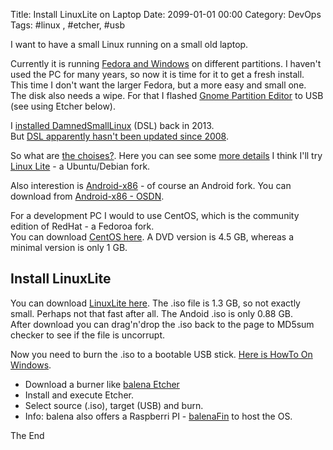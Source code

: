 Title: Install LinuxLite on Laptop
Date: 2099-01-01 00:00
Category: DevOps
Tags: #linux , #etcher, #usb

I want to have a small Linux running on a small old laptop.

Currently it is running [Fedora and Windows](https://rasor.wordpress.com/2012/12/12/xen-hypervisor/) on different partitions. I haven't used the PC for many years, so now it is time for it to get a fresh install.  
This time I don't want the larger Fedora, but a more easy and small one.  
The disk also needs a wipe. For that I flashed [Gnome Partition Editor](https://gparted.sourceforge.io/livecd.php) to USB (see using Etcher below).  

I [installed DamnedSmallLinux](https://rasor.wordpress.com/2013/07/02/linux-on-usb/) (DSL) back in 2013.  
But [DSL apparently hasn't been updated since 2008](https://en.wikipedia.org/wiki/Damn_Small_Linux).  

So what are [the choises?](https://en.wikipedia.org/wiki/Template:Linux_distributions). Here you can see some [more details](https://en.wikipedia.org/wiki/Comparison_of_Linux_distributions)
I think I'll try [Linux Lite](https://en.wikipedia.org/wiki/Linux_Lite) - a Ubuntu/Debian fork.

Also interestion is [Android-x86](https://en.wikipedia.org/wiki/Android-x86) - of course an Android fork.
You can download from [Android-x86 - OSDN](https://osdn.net/projects/android-x86/releases).  

For a development PC I would to use CentOS, which is the community edition of RedHat - a Fedoroa fork.  
You can download [CentOS here](https://centos.org/download/). A DVD version is 4.5 GB, whereas a minimal version is only 1 GB.

## Install LinuxLite

You can download [LinuxLite here](https://www.linuxliteos.com/download.php). The .iso file is 1.3 GB, so not exactly small. Perhaps not that fast after all. The Andoid .iso is only 0.88 GB.  
After download you can drag'n'drop the .iso back to the page to MD5sum checker to see if the file is uncorrupt.  

Now you need to burn the .iso to a bootable USB stick. [Here is HowTo On Windows](https://www.linuxliteos.com/manual/install.html#llusbwin).  
* Download a burner like [balena Etcher](https://www.balena.io/etcher/)
* Install and execute Etcher.
* Select source (.iso), target (USB) and burn.
* Info: balena also offers a Raspberri PI - [balenaFin](https://www.balena.io/fin/) to host the OS.




The End